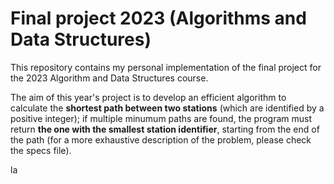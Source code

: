 # Final project 2023 (Algorithms and Data Structures)

<p>This repository contains my personal implementation of the final project for the 2023 Algorithm and Data Structures course.

The aim of this year's project is to develop an efficient algorithm to calculate the **shortest path between two stations** (which are identified by a positive integer); if multiple minumum paths are found, the program must return **the one with the smallest station identifier**, starting from the end of the path (for a more exhaustive description of the problem, please check the specs file).</p>

la
